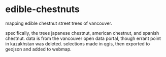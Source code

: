 # edible-chestnuts
mapping edible chestnut street trees of vancouver. 

specifically, the trees japanese chestnut, american chestnut, and spanish chestnut. data is from the vancouver open data portal, though errant point in kazakhstan was deleted. selections made in qgis, then exported to geojson and added to webmap. 
